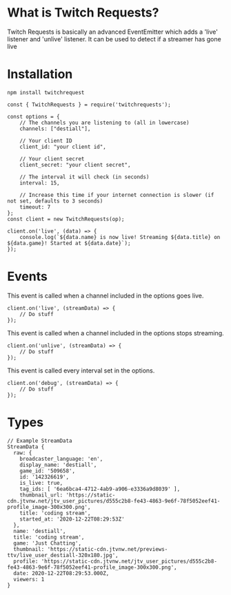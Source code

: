 # What is Twitch Requests?
Twitch Requests is basically an advanced EventEmitter which adds a 'live' listener and 'unlive' listener. It can be used to detect if a streamer has gone live

# Installation

`npm install twitchrequest`

```
const { TwitchRequests } = require('twitchrequests');

const options = {
    // The channels you are listening to (all in lowercase)
    channels: ["destiall"],

    // Your client ID
    client_id: "your client id",

    // Your client secret
    client_secret: "your client secret",

    // The interval it will check (in seconds)
    interval: 15,

    // Increase this time if your internet connection is slower (if not set, defaults to 3 seconds)
    timeout: 7
};
const client = new TwitchRequests(op);

client.on('live', (data) => {
    console.log(`${data.name} is now live! Streaming ${data.title} on ${data.game}! Started at ${data.date}`);
});
```

# Events

This event is called when a channel included in the options goes live.
```
client.on('live', (streamData) => {
    // Do stuff
});
```

This event is called when a channel included in the options stops streaming.
```
client.on('unlive', (streamData) => {
    // Do stuff
});
```

This event is called every interval set in the options.
```
client.on('debug', (streamData) => {
    // Do stuff
});
```

# Types

```
// Example StreamData
StreamData {
  raw: {
    broadcaster_language: 'en',
    display_name: 'destiall',
    game_id: '509658',
    id: '142326619',
    is_live: true,
    tag_ids: [ '6ea6bca4-4712-4ab9-a906-e3336a9d8039' ],
    thumbnail_url: 'https://static-cdn.jtvnw.net/jtv_user_pictures/d555c2b8-fe43-4863-9e6f-78f5052eef41-profile_image-300x300.png',
    title: 'coding stream',
    started_at: '2020-12-22T08:29:53Z'
  },
  name: 'destiall',
  title: 'coding stream',
  game: 'Just Chatting',
  thumbnail: 'https://static-cdn.jtvnw.net/previews-ttv/live_user_destiall-320x180.jpg',
  profile: 'https://static-cdn.jtvnw.net/jtv_user_pictures/d555c2b8-fe43-4863-9e6f-78f5052eef41-profile_image-300x300.png',
  date: 2020-12-22T08:29:53.000Z,
  viewers: 1
}
```

